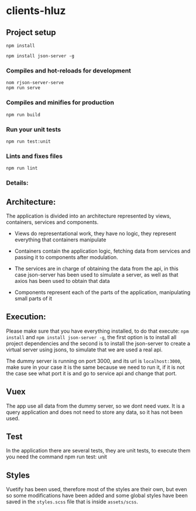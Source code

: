 # clients-hluz

## Project setup
```
npm install

npm install json-server -g
```

### Compiles and hot-reloads for development
```
nom rjson-server-serve
npm run serve
```

### Compiles and minifies for production
```
npm run build
```

### Run your unit tests
```
npm run test:unit
```

### Lints and fixes files
```
npm run lint
```

### Details:

## Architecture:
The application is divided into an architecture represented by views, containers, services and components.

- Views do representational work, they have no logic, they represent everything that containers manipulate
- Containers contain the application logic, fetching data from services and passing it to components after modulation.
- The services are in charge of obtaining the data from the api, in this case json-server has been used to simulate a server, as well as that axios has been used to obtain that data

- Components represent each of the parts of the application, manipulating small parts of it

## Execution:
Please make sure that you have everything installed, to do that execute:
`npm install` and `npm install json-server -g`, the first option is to install all project dependencies and the second is to install the json-server to create a virtual server using jsons, to simulate that we are used a real api.

The dummy server is running on port 3000, and its url is `localhost:3000`, make sure in your case it is the same because we need to run it, if it is not the case see what port it is and go to service api and change that port.

## Vuex
The app use all data from the dummy server, so we dont need vuex. It is a query application and does not need to store any data, so it has not been used.

## Test
In the application there are several tests, they are unit tests, to execute them you need the command npm run test: unit

## Styles
Vuetify has been used, therefore most of the styles are their own, but even so some modifications have been added and some global styles have been saved in the `styles.scss` file that is inside `assets/scss`.
